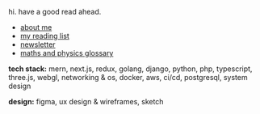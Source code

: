 hi. have a good read ahead. 

- [about me](https://www.nteasocial.com)
- [my reading list](https://x.com/nteasocial/status/1737903517875208469)
- [newsletter](https://nteasocial.substack.com/)
- [maths and physics glossary](https://nteasocial.substack.com/p/reading-list)

**tech stack:** mern, next.js, redux, golang, django, python, php, typescript, three.js, webgl, networking & os, docker, aws, ci/cd, postgresql, system design

**design:** figma, ux design & wireframes, sketch
